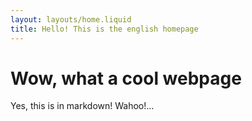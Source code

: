 ```yaml
---
layout: layouts/home.liquid
title: Hello! This is the english homepage
---
```

# Wow, what a cool webpage
Yes, this is in markdown! Wahoo!...